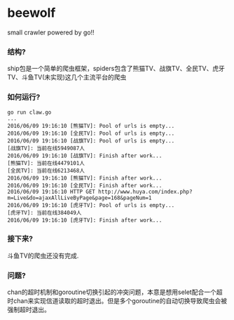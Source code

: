 # beewolf
small crawler powered by go!!

### 结构?

ship包是一个简单的爬虫框架，spiders包含了熊猫TV、战旗TV、全民TV、虎牙TV、斗鱼TV(未实现)这几个主流平台的爬虫


### 如何运行?

```
go run claw.go
...
2016/06/09 19:16:10 [熊猫TV]: Pool of urls is empty...
2016/06/09 19:16:10 [全民TV]: Pool of urls is empty...
2016/06/09 19:16:10 [战旗TV]: Pool of urls is empty...
[战旗TV]: 当前在线5949087人
2016/06/09 19:16:10 [战旗TV]: Finish after work...
[熊猫TV]: 当前在线4479101人
[全民TV]: 当前在线6213468人
2016/06/09 19:16:10 [熊猫TV]: Finish after work...
2016/06/09 19:16:10 [全民TV]: Finish after work...
2016/06/09 19:16:10 HTTP GET http://www.huya.com/index.php?m=Live&do=ajaxAllLiveByPage&page=168&pageNum=1
2016/06/09 19:16:10 [虎牙TV]: Pool of urls is empty...
[虎牙TV]: 当前在线384049人
2016/06/09 19:16:10 [虎牙TV]: Finish after work...
```

### 接下来?

斗鱼TV的爬虫还没有完成.

### 问题?

chan的超时机制和goroutine切换引起的冲突问题，本意是想用selet配合一个超时chan来实现信道读取的超时退出。但是多个goroutine的自动切换导致爬虫会被强制超时退出。
